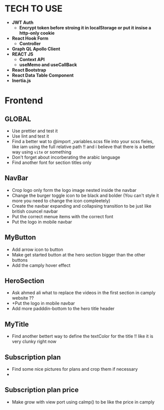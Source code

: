 # TECH TO USE  
- **JWT Auth**  
    - **Encrypt token before stroing it in localStorage or put it insise a http-only cookie**
- **React Hook Form**   
    - **Controller**  
- **Graph QL Apollo Client**  
- **REACT JS**
    - **Context API**
    - **useMemo and useCallBack**  
- **React Bootstrap** 
- **React Data Table Component**
- **Inertia.js**


# Frontend

## GLOBAL  
- Use prettier and test it
- Use lint and test it  
- Find a better wat to @import _variables.scss file into your scss fieles, like iam using the full relative path !! and i believe that there is a better way using `vite` or something
- Don't forget about incorberating the arabic language  
- Find another font for section titles only

## NavBar  
- Crop logo only form the logo image nested inside the navbar
- Change the burger toggle icon to be black and bolder (You can't style it more you need to change the icon compleetely)
- Create the navbar expanding and collapsing transition to be just like british councel navbar
- Put the correct menue items with the correct font
- Put the logo in mobile navbar  

## MyButton  
- Add arrow icon to button
- Make get started button at the hero section bigger than the other buttons 
- Add the camply hover effect


## HeroSection  
- Ask ahmed ali what to replace the videos in the first section in camply website ?? 
- +Put the logo in mobile navbar  
- Add more padddin-bottom to the hero title header  


## MyTitle  
- Find another bettert way to define the textColor for the title !! like it is very clunky right now  

## Subscription plan  
- Find some nice pictures for plans and crop them if necessary  
- 

## Subscription plan price  
- Make grow with view port using calmp() to be like the price in camply
